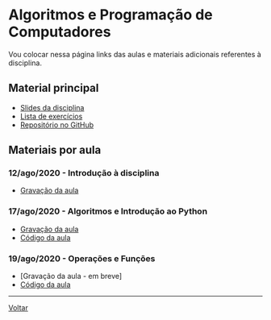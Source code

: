 # Algoritmos e Programação de Computadores

Vou colocar nessa página links das aulas e materiais adicionais referentes à disciplina.

## Material principal

* [Slides da disciplina](/./assets/algprog/slides.pdf)
* [Lista de exercícios](/./assets/algprog/exercicios.pdf)
* [Repositório no GitHub](https://github.com/victor0machado/2020.2-algprog)

## Materiais por aula

### 12/ago/2020 - Introdução à disciplina

* [Gravação da aula](https://ca.bbcollab.com/recording/fc87050967e04ac1adc09c2c451cc550)

### 17/ago/2020 - Algoritmos e Introdução ao Python

* [Gravação da aula](https://ca.bbcollab.com/recording/06fa08f445b142259ec1c71bd1eb1ea4)
* [Código da aula](https://github.com/victor0machado/2020.2-algprog/blob/master/aulas/aula_01.py)

### 19/ago/2020 - Operações e Funções

* [Gravação da aula - em breve]
* [Código da aula](https://github.com/victor0machado/2020.2-algprog/blob/master/aulas/aula_02.py)

---

[Voltar](https://victor0machado.github.io/)
